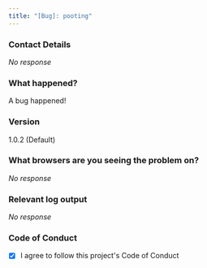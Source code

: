 ```yaml
---
title: "[Bug]: pooting"
---
```


### Contact Details

_No response_

### What happened?

A bug happened!

### Version

1.0.2 (Default)

### What browsers are you seeing the problem on?

_No response_

### Relevant log output

_No response_

### Code of Conduct

- [X] I agree to follow this project's Code of Conduct